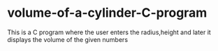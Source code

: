 # volume-of-a-cylinder-C-program
This is a C program where the user enters the radius,height and later it displays the volume of the given numbers
